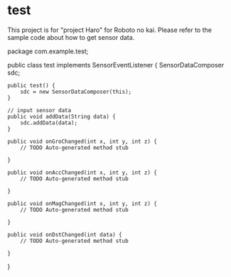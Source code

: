 test
====



This project is for "project Haro" for Roboto no kai. Please refer to the sample code about how to get sensor data.



package com.example.test;

public class test implements SensorEventListener {
    SensorDataComposer sdc;

    public test() {
        sdc = new SensorDataComposer(this);
    }

    // input sensor data
    public void addData(String data) {
        sdc.addData(data);
    }

    public void onGroChanged(int x, int y, int z) {
        // TODO Auto-generated method stub

    }

    public void onAccChanged(int x, int y, int z) {
        // TODO Auto-generated method stub

    }

    public void onMagChanged(int x, int y, int z) {
        // TODO Auto-generated method stub

    }

    public void onDstChanged(int data) {
        // TODO Auto-generated method stub

    }

}
